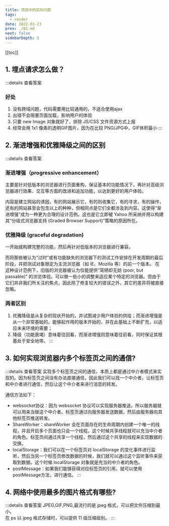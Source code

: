 ```yaml
---
title: 项目中的实际问题
tags: 
  - render
date: 2022-03-23
prev: ./03.md
next: false
sidebarDepth: 5
---
```

[[toc]]
## 1. 埋点请求怎么做？

:::details 查看答案

### 好处
1. 没有跨域问题，代码需要用比较通用的，不适合使用ajax
2. 出错不会阻塞页面加载，影响用户的体验
3. 只要 new Image 对象就好了，排除 JS/CSS 文件资源方式上报
4. 经常会用 1x1 像素的透明GIF图片，因为在比较 PNG/JPG中，GIF体积最小
:::

## 2. 渐进增强和优雅降级之间的区别

:::details 查看答案
### 渐进增强（progressive enhancement）
主要是针对低版本的浏览器进行页面重构，保证基本的功能情况下，再针对高级浏览器进行效果、交互等方面的改进和追加功能，以达到更好的用户体验。

<str str="“渐进增强”观点则认为应关注于内容本身。"/>内容是建立网站的诱因，有的网站展示它，有的则收集它，有的寻求，有的操作，还有的网站甚至会包含以上的种种，但相同点是它们全都涉及到内容。这使得“渐进增强”成为一种更为合理的设计范例。这也是它立即被 Yahoo 所采纳并用以构建其“分级式浏览器支持 (Graded Browser Support)”策略的原因所在。

### 优雅降级 (graceful degradation)
一开始就构建完整的功能，然后再针对低版本的浏览器进行兼容。

<str str="“优雅降级”观点认为应该针对那些最高级、最完善的浏览器来设计网站。"/>而将那些被认为“过时”或有功能缺失的浏览器下的测试工作安排在开发周期的最后阶段，并把测试对象限定为主流浏览器（如 IE、Mozilla 等）的前一个版本。 在这种设计范例下，旧版的浏览器被认为仅能提供“简陋却无妨 (poor, but passable)” 的浏览体验。可以做一些小的调整来适应某个特定的浏览器。但由于它们并非我们所关注的焦点，因此除了修复较大的错误之外，其它的差异将被直接忽略。

### 两者区别
1. 优雅降级是从复杂的现状开始的，并试图减少用户体验的供给；而渐进增强是从一个非常基础的，能够起作用的版本开始的，并在此基础上不断扩充，以适应未来环境的需要；
2. 降级（功能衰竭）意味着往回看，而渐进增强则意味着往前看，同时保证其根基处于安全地带。
:::

## 3. 如何实现浏览器内多个标签页之间的通信?

:::details 查看答案
实现多个标签页之间的通信，本质上都是通过中介者模式来实现的。因为标签页之间没有办法直接通信，因此我们可以找一个中介者，让标签页和中介者进行通信，然后让这个中介者来进行消息的转发。

通信方法如下：
- websocket协议：因为 websocket 协议可以实现服务器推送，所以服务器就可以用来当做这个中介者。标签页通过向服务器发送数据，然后由服务器向其他标签页推送转发。
- ShareWorker：shareWorker 会在页面存在的生命周期内创建一个唯一的线程，并且开启多个页面也只会一个线程。这个时候共享线程就可以充当中介者的角色。标签页间通过共享一个线程，然后通过这个共享的线程来实现数据的交换。
- localStorage：我们可以在一个标签页对 localStorage 的变化事件进行监听，然后当另一个标签页修改数据的时候，我们就可以通过这个监听事件来获取到数据。这个时候 localStorage 对象就是充当的中介者的角色。
- postMessage：如果我们能够获得对应标签页的引用，就可以使用postMessage方法，进行通信。
:::

## 4. 网络中使用最多的图片格式有哪些?

:::details 查看答案
JPEG,GIF,PNG,最流行的是 jpeg 格式，可以把文件压缩到最小。  
在 ps 以 jpeg 格式存储时，可以提供 11 级压缩级别。
:::
